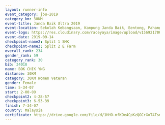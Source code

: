 ```yaml
---
layout: runner-info 
event_category: jbu-2019 
category_km: 30KM 
event-title: Janda Baik Ultra 2019
event-location: Sekolah Kebangsaan, Kampung Janda Baik, Bentong, Pahang, Malaysia 
event-logo: https://res.cloudinary.com/raceyaya/image/upload/v1569217009/logo/janda-baik_vch1pc.jpg 
event-date: 2019-09-14 
checkpoint-name2: Split 1 SMK 
checkpoint-name3: Split 2 E Farm 
overall_rank: 234
gender_rank: 59
category_rank: 30
bib: 34018
name: BOK CHIK YNG
distance: 30KM
category: 30KM Women Veteran
gender: Female
time: 5-34-07
start: 2-00-00
checkpoint2: 4-28-57
checkpoint3: 6-53-39
finish: 7-34-07
country: Malaysia
certificate: https://drive.google.com/file/d/1HHO-nfKOe4CpKzQGCrGoT4TsmsezD3hO/view?usp=sharing
---
```

